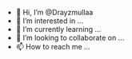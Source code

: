 - 👋 Hi, I’m @Drayzmullaa
- 👀 I’m interested in ...
- 🌱 I’m currently learning ...
- 💞️ I’m looking to collaborate on ...
- 📫 How to reach me ...

<!---
Drayzmullaa/Drayzmullaa is a ✨ special ✨ repository because its `README.md` (this file) appears on your GitHub profile.
You can click the Preview link to take a look at your changes.
--->
